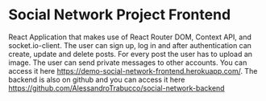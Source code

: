 # Social Network Project Frontend
React Application that makes use of React Router DOM, Context API, and socket.io-client.
The user can sign up, log in and after authentication can create, update and delete posts. For every post the user has to upload an image.
The user can send private messages to other accounts.
You can access it here https://demo-social-network-frontend.herokuapp.com/.
The backend is also on github and you can access it here https://github.com/AlessandroTrabucco/social-network-backend
